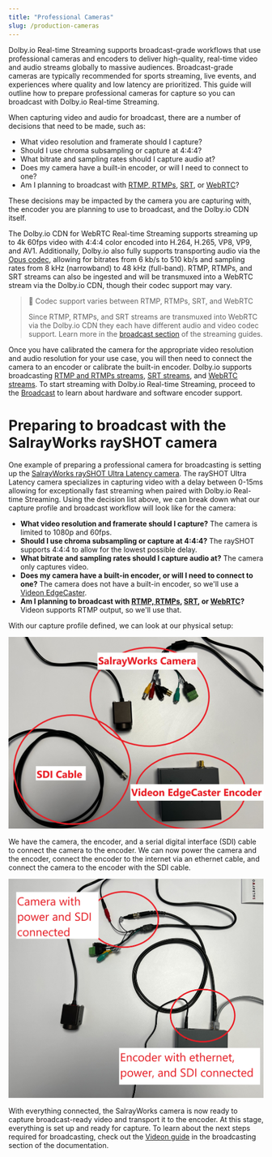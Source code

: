 ```yaml
---
title: "Professional Cameras"
slug: /production-cameras
---
```

Dolby.io Real-time Streaming supports broadcast-grade workflows that use professional cameras and encoders to deliver high-quality, real-time video and audio streams globally to massive audiences. Broadcast-grade cameras are typically recommended for sports streaming, live events, and experiences where quality and low latency are prioritized. This guide will outline how to prepare professional cameras for capture so you can broadcast with Dolby.io Real-time Streaming.

When capturing video and audio for broadcast, there are a number of decisions that need to be made, such as:

- What video resolution and framerate should I capture?
- Should I use chroma subsampling or capture at 4:4:4?
- What bitrate and sampling rates should I capture audio at?
- Does my camera have a built-in encoder, or will I need to connect to one?
- Am I planning to broadcast with [RTMP, RTMPs](/millicast/broadcast/using-rtmp-and-rtmps.md), [SRT](/millicast/broadcast/using-srt.md), or [WebRTC](/millicast/hardware-encoders/using-osprey-talon-whip-hardware-encoder.md)?

These decisions may be impacted by the camera you are capturing with, the encoder you are planning to use to broadcast, and the Dolby.io CDN itself. 

The Dolby.io CDN for WebRTC Real-time Streaming supports streaming up to 4k 60fps video with 4:4:4 color encoded into H.264, H.265, VP8, VP9, and AV1. Additionally, Dolby.io also fully supports transporting audio via the [Opus codec](https://opus-codec.org/), allowing for bitrates from 6 kb/s to 510 kb/s and sampling rates from 8 kHz (narrowband) to 48 kHz (full-band). RTMP, RTMPs, and SRT streams can also be ingested and will be transmuxed into a WebRTC stream via the Dolby.io CDN, though their codec support may vary.

> 🚧 Codec support varies between RTMP, RTMPs, SRT, and WebRTC
> 
> Since RTMP, RTMPs, and SRT streams are transmuxed into WebRTC via the Dolby.io CDN they each have different audio and video codec support. Learn more in the [broadcast section](/millicast/broadcast/index.mdx) of the streaming guides.

Once you have calibrated the camera for the appropriate video resolution and audio resolution for your use case, you will then need to connect the camera to an encoder or calibrate the built-in encoder. Dolby.io supports broadcasting [RTMP and RTMPs streams](/millicast/broadcast/using-rtmp-and-rtmps.md), [SRT streams](/millicast/broadcast/using-srt.md), and [WebRTC streams](/millicast/hardware-encoders/using-osprey-talon-whip-hardware-encoder.md). To start streaming with Dolby.io Real-time Streaming, proceed to the [Broadcast](/millicast/broadcast/index.mdx) to learn about hardware and software encoder support.

# Preparing to broadcast with the SalrayWorks raySHOT camera

One example of preparing a professional camera for broadcasting is setting up the [SalrayWorks raySHOT Ultra Latency camera](http://salrayworks.com/eng/bbs/board.php?bo_table=pro_05&wr_id=4). The raySHOT Ultra Latency camera specializes in capturing video with a delay between 0-15ms allowing for exceptionally fast streaming when paired with Dolby.io Real-time Streaming. Using the decision list above, we can break down what our capture profile and broadcast workflow will look like for the camera:

- **What video resolution and framerate should I capture?** The camera is limited to 1080p and 60fps.
- **Should I use chroma subsampling or capture at 4:4:4?** The raySHOT supports 4:4:4 to allow for the lowest possible delay.
- **What bitrate and sampling rates should I capture audio at?** The camera only captures video.
- **Does my camera have a built-in encoder, or will I need to connect to one?** The camera does not have a built-in encoder, so we'll use a [Videon EdgeCaster](/millicast/hardware-encoders/videon.md).
- **Am I planning to broadcast with [RTMP, RTMPs](/millicast/broadcast/using-rtmp-and-rtmps.md), [SRT](/millicast/broadcast/using-srt.md), or [WebRTC](/millicast/hardware-encoders/using-osprey-talon-whip-hardware-encoder.md)?** Videon supports RTMP output, so we'll use that.

With our capture profile defined, we can look at our physical setup:


![](../assets/img/Salrayworks-setup.jpg)



We have the camera, the encoder, and a serial digital interface (SDI) cable to connect the camera to the encoder. We can now power the camera and the encoder, connect the encoder to the internet via an ethernet cable, and connect the camera to the encoder with the SDI cable.


![](../assets/img/Salrayworks-ready-to-stream.jpg)



With everything connected, the SalrayWorks camera is now ready to capture broadcast-ready video and transport it to the encoder. At this stage, everything is set up and ready for capture. To learn about the next steps required for broadcasting, check out the [Videon guide](/millicast/hardware-encoders/videon.md) in the broadcasting section of the documentation.





